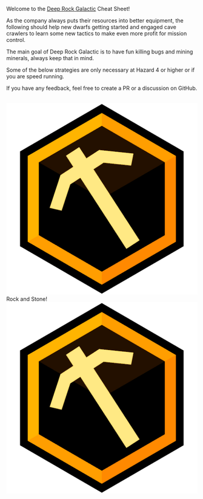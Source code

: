 Welcome to the [Deep Rock Galactic](https://store.steampowered.com/app/548430/Deep_Rock_Galactic/) Cheat Sheet!

As the company always puts their resources into better equipment, the following should help new dwarfs getting started and engaged cave crawlers to learn some new tactics to make even more profit for mission control.

The main goal of Deep Rock Galactic is to have fun killing bugs and mining minerals, always keep that in mind.

Some of the below strategies are only necessary at Hazard 4 or higher or if you are speed running.

If you have any feedback, feel free to create a PR or a discussion on GitHub.

<br>
<div class="text-center text-xl">
<img src="/src/assets/axe.png" alt="axe" class="inline w-6 pb-1 align-middle"/> Rock and Stone! <img src="/src/assets/axe.png" alt="axe" class="inline w-6 pb-1 align-middle"/>
</div>
